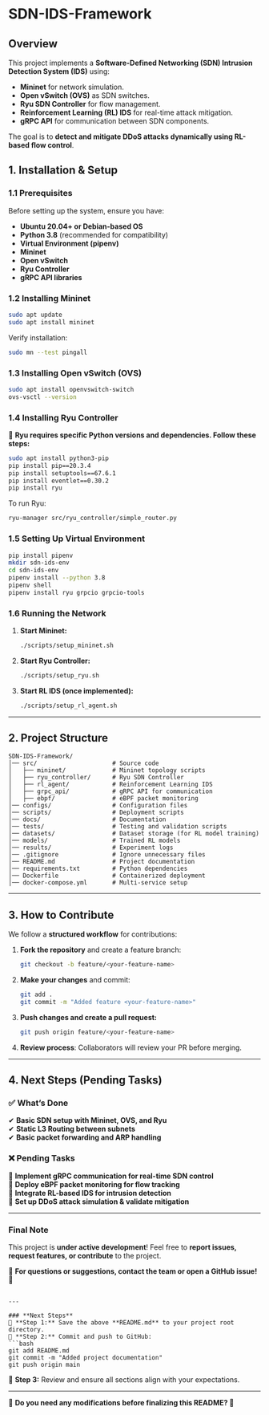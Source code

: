 
# SDN-IDS-Framework

## **Overview**
This project implements a **Software-Defined Networking (SDN) Intrusion Detection System (IDS)** using:
- **Mininet** for network simulation.
- **Open vSwitch (OVS)** as SDN switches.
- **Ryu SDN Controller** for flow management.
- **Reinforcement Learning (RL) IDS** for real-time attack mitigation.
- **gRPC API** for communication between SDN components.

The goal is to **detect and mitigate DDoS attacks dynamically using RL-based flow control**.


## **1. Installation & Setup**
### **1.1 Prerequisites**
Before setting up the system, ensure you have:
- **Ubuntu 20.04+ or Debian-based OS**
- **Python 3.8** (recommended for compatibility)
- **Virtual Environment (pipenv)**
- **Mininet**
- **Open vSwitch**
- **Ryu Controller**
- **gRPC API libraries**

### **1.2 Installing Mininet**
```bash
sudo apt update
sudo apt install mininet
```
Verify installation:
```bash
sudo mn --test pingall
```

### **1.3 Installing Open vSwitch (OVS)**
```bash
sudo apt install openvswitch-switch
ovs-vsctl --version
```

### **1.4 Installing Ryu Controller**
📌 **Ryu requires specific Python versions and dependencies. Follow these steps:**
```bash
sudo apt install python3-pip
pip install pip==20.3.4
pip install setuptools==67.6.1
pip install eventlet==0.30.2
pip install ryu
```
To run Ryu:
```bash
ryu-manager src/ryu_controller/simple_router.py
```

### **1.5 Setting Up Virtual Environment**
```bash
pip install pipenv
mkdir sdn-ids-env
cd sdn-ids-env
pipenv install --python 3.8
pipenv shell
pipenv install ryu grpcio grpcio-tools
```

### **1.6 Running the Network**
1. **Start Mininet:**
   ```bash
   ./scripts/setup_mininet.sh
   ```
2. **Start Ryu Controller:**
   ```bash
   ./scripts/setup_ryu.sh
   ```
3. **Start RL IDS (once implemented):**
   ```bash
   ./scripts/setup_rl_agent.sh
   ```

---

## **2. Project Structure**
```
SDN-IDS-Framework/
│── src/                     # Source code
│   ├── mininet/             # Mininet topology scripts
│   ├── ryu_controller/      # Ryu SDN Controller
│   ├── rl_agent/            # Reinforcement Learning IDS
│   ├── grpc_api/            # gRPC API for communication
│   ├── ebpf/                # eBPF packet monitoring
│── configs/                 # Configuration files
│── scripts/                 # Deployment scripts
│── docs/                    # Documentation
│── tests/                   # Testing and validation scripts
│── datasets/                # Dataset storage (for RL model training)
│── models/                  # Trained RL models
│── results/                 # Experiment logs
│── .gitignore               # Ignore unnecessary files
│── README.md                # Project documentation
│── requirements.txt         # Python dependencies
│── Dockerfile               # Containerized deployment
│── docker-compose.yml       # Multi-service setup
```

---

## **3. How to Contribute**
We follow a **structured workflow** for contributions:
1. **Fork the repository** and create a feature branch:
   ```bash
   git checkout -b feature/<your-feature-name>
   ```
2. **Make your changes** and commit:
   ```bash
   git add .
   git commit -m "Added feature <your-feature-name>"
   ```
3. **Push changes and create a pull request:**
   ```bash
   git push origin feature/<your-feature-name>
   ```
4. **Review process**: Collaborators will review your PR before merging.

---

## **4. Next Steps (Pending Tasks)**
### ✅ **What’s Done**
✔ **Basic SDN setup with Mininet, OVS, and Ryu**  
✔ **Static L3 Routing between subnets**  
✔ **Basic packet forwarding and ARP handling**  

### ❌ **Pending Tasks**
🔹 **Implement gRPC communication for real-time SDN control**  
🔹 **Deploy eBPF packet monitoring for flow tracking**  
🔹 **Integrate RL-based IDS for intrusion detection**  
🔹 **Set up DDoS attack simulation & validate mitigation**  

---
### **Final Note**
This project is **under active development**! Feel free to **report issues, request features, or contribute** to the project.

📌 **For questions or suggestions, contact the team or open a GitHub issue!** 🚀
```

---

### **Next Steps**
🚀 **Step 1:** Save the above **README.md** to your project root directory.  
🚀 **Step 2:** Commit and push to GitHub:
```bash
git add README.md
git commit -m "Added project documentation"
git push origin main
```
🚀 **Step 3:** Review and ensure all sections align with your expectations.

---
📌 **Do you need any modifications before finalizing this README? 🚀**